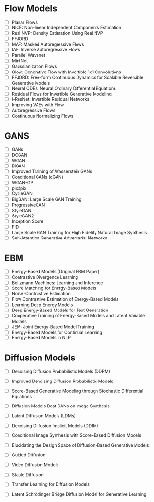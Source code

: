 # Flow Models
- [ ] Planar Flows
- [ ] NICE: Non-linear Independent Components Estimation
- [ ] Real NVP: Density Estimation Using Real NVP
- [ ] FFJORD
- [ ] MAF: Masked Autoregressive Flows
- [ ] IAF: Inverse Autoregressive Flows
- [ ] Parallel Wavenet
- [ ] MintNet
- [ ] Gaussianization Flows
- [ ] Glow: Generative Flow with Invertible 1x1 Convolutions
- [ ] FFJORD: Free-form Continuous Dynamics for Scalable Reversible Generative Models
- [ ] Neural ODEs: Neural Ordinary Differential Equations
- [ ] Residual Flows for Invertible Generative Modeling
- [ ] i-ResNet: Invertible Residual Networks
- [ ] Improving VAEs with Flow
- [ ] Autoregressive Flows
- [ ] Continuous Normalizing Flows

# GANS
- [ ] GANs
- [ ] DCGAN
- [ ] WGAN
- [ ] BiGAN
- [ ] Improved Training of Wasserstein GANs
- [ ] Conditional GANs (cGAN)
- [ ] WGAN-GP
- [ ] pix2pix
- [ ] CycleGAN	
- [ ] BigGAN: Large Scale GAN Training
- [ ] ProgressiveGAN	
- [ ] StyleGAN
- [ ] StyleGAN2
- [ ] Inception Score	
- [ ] FID
- [ ] Large Scale GAN Training for High Fidelity Natural Image Synthesis
- [ ] Self-Attention Generative Adversarial Networks

# EBM
- [ ] Energy-Based Models (Original EBM Paper)
- [ ] Contrastive Divergence Learning
- [ ] Boltzmann Machines: Learning and Inference
- [ ] Score Matching for Energy-Based Models
- [ ] Noise-Contrastive Estimation
- [ ] Flow Contrastive Estimation of Energy-Based Models
- [ ] Learning Deep Energy Models
- [ ] Deep Energy-Based Models for Text Generation
- [ ] Cooperative Training of Energy-Based Models and Latent Variable Models
- [ ] JEM: Joint Energy-Based Model Training
- [ ] Energy-Based Models for Continual Learning
- [ ] Energy-Based Models in NLP

# Diffusion Models
- [ ] Denoising Diffusion Probabilistic Models (DDPM)
- [ ] Improved Denoising Diffusion Probabilistic Models
- [ ] Score-Based Generative Modeling through Stochastic Differential Equations
- [ ] Diffusion Models Beat GANs on Image Synthesis
- [ ] Latent Diffusion Models (LDMs)
- [ ] Denoising Diffusion Implicit Models (DDIM)
- [ ] Conditional Image Synthesis with Score-Based Diffusion Models
- [ ] Elucidating the Design Space of Diffusion-Based Generative Models
- [ ] Guided Diffusion
- [ ] Video Diffusion Models
- [ ] Stable Diffusion
- [ ] Transfer Learning for Diffusion Models
- [ ] Latent Schrödinger Bridge Diffusion Model for Generative Learning



